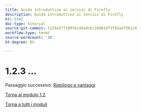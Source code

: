 ```yaml
---
title: Guida introduttiva ai servizi di Firefly
description: Guida introduttiva ai servizi di Firefly
kt: 5342
doc-type: tutorial
source-git-commit: 1229a57730076c49adcbc168b5d73f92ad7581c9
workflow-type: tm+mt
source-wordcount: '26'
ht-degree: 0%

---
```


# 1.2.3 ...


Passaggio successivo: [Riepilogo e vantaggi](./summary.md)

[Torna al modulo 1.2](./automation.md)

[Torna a tutti i moduli](./../../../overview.md)
